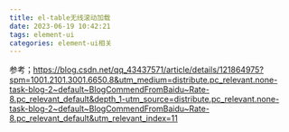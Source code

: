 ```yaml
---
title: el-table无线滚动加载
date: 2023-06-19 10:42:21
tags: element-ui
categories: element-ui相关
---
```

参考；https://blog.csdn.net/qq_43437571/article/details/121864975?spm=1001.2101.3001.6650.8&utm_medium=distribute.pc_relevant.none-task-blog-2~default~BlogCommendFromBaidu~Rate-8.pc_relevant_default&depth_1-utm_source=distribute.pc_relevant.none-task-blog-2~default~BlogCommendFromBaidu~Rate-8.pc_relevant_default&utm_relevant_index=11
